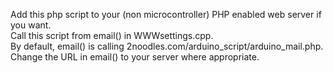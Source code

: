 Add this php script to your (non microcontroller) PHP enabled web server if you want. 
<br>
Call this script from email() in WWWsettings.cpp.  
By default, email() is calling 2noodles.com/arduino_script/arduino_mail.php. 
Change the URL in email() to your server where appropriate.
